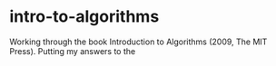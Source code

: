 # intro-to-algorithms
Working through the book Introduction to Algorithms (2009, The MIT Press). Putting my answers to the 
